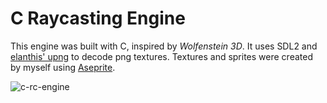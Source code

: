 # C Raycasting Engine

This engine was built with C, inspired by *Wolfenstein 3D*. It uses SDL2 and [elanthis' upng](https://github.com/elanthis/upng) to decode png textures. Textures and sprites were created by myself using [Aseprite](https://www.aseprite.org/).

![c-rc-engine](https://github.com/Nico-Posateri/c-and-js-raycast-engine/assets/141705409/fb235037-9af1-4138-ade6-9aa799583c49)
